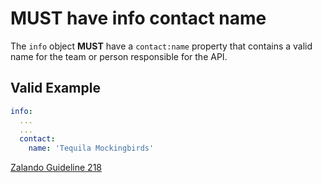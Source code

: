 # **MUST** have info contact name

The `info` object **MUST** have a `contact:name` property that contains a valid name for the team or person responsible for the API.

## Valid Example

``` yaml
info:
  ...
  ...
  contact:
    name: 'Tequila Mockingbirds'
```

[Zalando Guideline 218](https://opensource.zalando.com/restful-api-guidelines/#218)
